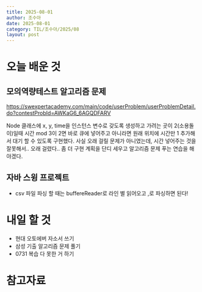 ```yaml
---
title: 2025-08-01
author: 조수아
date: 2025-08-01
category: TIL/조수아/2025/08
layout: post
---
```


# 오늘 배운 것

## 모의역량테스트 알고리즘 문제

https://swexpertacademy.com/main/code/userProblem/userProblemDetail.do?contestProbId=AWKaG6_6AGQDFARV

Node 클래스에 x, y, time을 인스턴스 변수로 갖도록 생성하고  가려는 곳이 2(소용돌이)일때 시간 mod 3이 2면 바로 큐에 넣어주고 아니라면 원래 위치에 시간만 1 추가해서 대기 할 수 있도록 구현했다. 사실 오래 걸릴 문제가 아니였는데, 시간 넣어주는 것을 잘못해서.. 오래 걸렸다.. 좀 더 구현 계획을 단디 세우고 알고리즘 문제 푸는 연습을 해야겠다.

## 자바 스윙 프로젝트
- csv 파일 파싱 할 때는 buffereReader로 라인 별 읽어오고 ,로 파싱하면 된다!


# 내일 할 것
- 현대 오토에버 자소서 쓰기
- 삼성 기출 알고리즘 문제 풀기
- 0731 복습 다 못한 거 하기
# 참고자료